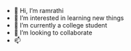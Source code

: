 - 👋 Hi, I’m ramrathi
- 👀 I’m interested in learning new things
- 🌱 I’m currently a college student
- 💞️ I’m looking to collaborate 
- 📫 

<!---
ramrathi114/ramrathi114 is a ✨ special ✨ repository because its `README.md` (this file) appears on your GitHub profile.
You can click the Preview link to take a look at your changes.
--->
